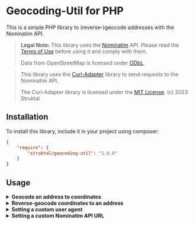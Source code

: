 # Geocoding-Util for PHP
This is a simple PHP library to (reverse-)geocode addresses with the Nominatim API.

> <b>Legal Note:</b> This library uses the [Nominatim](https://nominatim.org/) API. Please read the [Terms of Use](https://operations.osmfoundation.org/policies/nominatim/) before using it and comply with them.
>
> Data from OpenStreetMap is licensed under [ODbL](https://opendatacommons.org/licenses/odbl/).

> This library uses the [Curl-Adapter](https://github.com/Struktal/curl-adapter) library to send requests to the Nominatim API. 
> 
> The Curl-Adapter library is licensed under the [MIT License](https://github.com/Struktal/curl-adapter/blob/main/LICENSE). 
> (c) 2023 Struktal

## Installation
To install this library, include it in your project using composer:
```json
{
    "require": {
        "struktal/geocoding-util": "1.0.0"
    }
}
```

## Usage
<details>
<summary><b>Geocode an address to coordinates</b></summary>

The following example shows how to geocode an address to coordinates:
```php
<?php

use struktal\Geocoding\Geocoding;

$geocoding = new Geocoding();
$geocoding->setStreet("James-Franck-Ring")
          ->setHouseNumber("1")
          ->setCity("Ulm")
          ->setZipCode("89081")
          ->setCountry("Germany");
$coordinates = $geocoding->getCoordinates();
$lat = $coordinates["latitude"];
$lng = $coordinates["longitude"];
```
The above example will return the following coordinates:
```json
{
    "latitude": 48.4253584,
    "longitude": 9.956179
}
``` 
</details>

<details>
<summary><b>Reverse-geocode coordinates to an address</b></summary>

The following example shows how to reverse-geocode coordinates to an address:
```php
<?php

use struktal\Geocoding\Geocoding;
    
$geocoding = new Geocoding();
$geocoding->setCoordinates(48.4253584, 9.956179)
          ->toAddress();
$address = $geocoding->getAddress();
$street = $address["street"];
$houseNumber = $address["houseNumber"];
$city = $address["city"];
$zipCode = $address["zipCode"];
$country = $address["country"];
$formattedAddress = $geocoding->getFormattedAddress();
```
The above example will return the following address:
```json
{
    "street": "James-Franck-Ring",
    "houseNumber": null,
    "city": "Ulm",
    "zipCode": "89081",
    "country": "Deutschland"
}
```
The formatted address will also be an array with two formatting options, inline and with `\n` line breaks:
```json
{
    "inline": "James-Franck-Ring, 89081 Ulm, Deutschland (DE)",
    "lineBreaks": "James-Franck-Ring\n89081 Ulm\nDeutschland (DE)"
}
```
</details>

<details>
<summary><b>Setting a custom user agent</b></summary>

You might want to set a custom user agent for your requests towards the Nominatim API to identify your application. To do that, use
```php
<?php

use struktal\Geocoding\Geocoding;

Geocoding::setUserAgent("MyApplication/1.0");
```
If you do not set a custom user agent, the default will be
```
Mozilla/5.0 (Windows NT 10.0; Win64; x64; rv:109.0) Gecko/20100101 Firefox/109.0
```
</details>

<details>
<summary><b>Setting a custom Nominatim API URL</b></summary>

The public Nominatim API is very limited in the amount of requests you can send. If you want to use your own Nominatim API instance, you can set a custom URL for the API. To do that, use
```php
<?php

use struktal\Geocoding\Geocoding;

Geocoding::setApiUrl("https://nominatim.mydomain.com");
```
</details>

